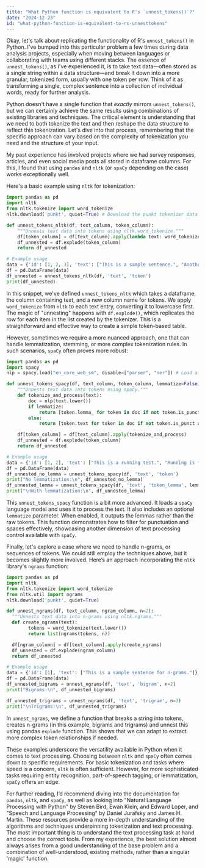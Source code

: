 ```yaml
---
title: "What Python function is equivalent to R's `unnest_tokens()`?"
date: "2024-12-23"
id: "what-python-function-is-equivalent-to-rs-unnesttokens"
---
```


Okay, let's talk about replicating the functionality of R's `unnest_tokens()` in Python. I've bumped into this particular problem a few times during data analysis projects, especially when moving between languages or collaborating with teams using different stacks. The essence of `unnest_tokens()`, as I've experienced it, is to take text data—often stored as a single string within a data structure—and break it down into a more granular, tokenized form, usually with one token per row. Think of it as transforming a single, complex sentence into a collection of individual words, ready for further analysis.

Python doesn't have a single function that *exactly* mirrors `unnest_tokens()`, but we can certainly achieve the same results using combinations of existing libraries and techniques. The critical element is understanding that we need to both tokenize the text and then reshape the data structure to reflect this tokenization. Let's dive into that process, remembering that the specific approach can vary based on the complexity of tokenization you need and the structure of your input.

My past experience has involved projects where we had survey responses, articles, and even social media posts all stored in dataframe columns. For this, I found that using `pandas` and `nltk` (or `spaCy` depending on the case) works exceptionally well.

Here's a basic example using `nltk` for tokenization:

```python
import pandas as pd
import nltk
from nltk.tokenize import word_tokenize
nltk.download('punkt', quiet=True) # Download the punkt tokenizer data

def unnest_tokens_nltk(df, text_column, token_column):
    """Unnests text data into tokens using nltk.word_tokenize."""
    df[token_column] = df[text_column].apply(lambda text: word_tokenize(text.lower()))
    df_unnested = df.explode(token_column)
    return df_unnested

# Example usage
data = {'id': [1, 2, 3], 'text': ["This is a sample sentence.", "Another one here, too!", "And finally, this is the third."]}
df = pd.DataFrame(data)
df_unnested = unnest_tokens_nltk(df, 'text', 'token')
print(df_unnested)
```

In this snippet, we've defined `unnest_tokens_nltk` which takes a dataframe, the column containing text, and a new column name for tokens. We apply `word_tokenize` from `nltk` to each text entry, converting it to lowercase first. The magic of "unnesting" happens with `df.explode()`, which replicates the row for each item in the list created by the tokenizer. This is a straightforward and effective way to create a simple token-based table.

However, sometimes we require a more nuanced approach, one that can handle lemmatization, stemming, or more complex tokenization rules. In such scenarios, `spaCy` often proves more robust:

```python
import pandas as pd
import spacy
nlp = spacy.load("en_core_web_sm", disable=["parser", "ner"]) # Load a small English model

def unnest_tokens_spacy(df, text_column, token_column, lemmatize=False):
    """Unnests text data into tokens using spaCy."""
    def tokenize_and_process(text):
        doc = nlp(text.lower())
        if lemmatize:
            return [token.lemma_ for token in doc if not token.is_punct and not token.is_space]
        else:
            return [token.text for token in doc if not token.is_punct and not token.is_space]

    df[token_column] = df[text_column].apply(tokenize_and_process)
    df_unnested = df.explode(token_column)
    return df_unnested

# Example usage
data = {'id': [1, 2], 'text': ["This is a running test.", "Running is fun, too!"]}
df = pd.DataFrame(data)
df_unnested_no_lemma = unnest_tokens_spacy(df, 'text', 'token')
print("No lemmatization:\n", df_unnested_no_lemma)
df_unnested_lemma = unnest_tokens_spacy(df, 'text', 'token_lemma', lemmatize=True)
print("\nWith lemmatization:\n", df_unnested_lemma)

```
This `unnest_tokens_spacy` function is a bit more advanced. It loads a `spaCy` language model and uses it to process the text. It also includes an optional `lemmatize` parameter. When enabled, it outputs the lemmas rather than the raw tokens. This function demonstrates how to filter for punctuation and spaces effectively, showcasing another dimension of text processing control available with `spaCy`.

Finally, let's explore a case where we need to handle n-grams, or sequences of tokens. We could still employ the techniques above, but it becomes slightly more involved. Here’s an approach incorporating the `nltk` library's `ngrams` function:

```python
import pandas as pd
import nltk
from nltk.tokenize import word_tokenize
from nltk.util import ngrams
nltk.download('punkt', quiet=True)

def unnest_ngrams(df, text_column, ngram_column, n=2):
  """Unnests text data into n-grams using nltk.ngrams."""
  def create_ngrams(text):
        tokens = word_tokenize(text.lower())
        return list(ngrams(tokens, n))

  df[ngram_column] = df[text_column].apply(create_ngrams)
  df_unnested = df.explode(ngram_column)
  return df_unnested

# Example usage
data = {'id': [1], 'text': ["This is a sample sentence for n-grams."]}
df = pd.DataFrame(data)
df_unnested_bigrams = unnest_ngrams(df, 'text', 'bigram', n=2)
print("Bigrams:\n", df_unnested_bigrams)

df_unnested_trigrams = unnest_ngrams(df, 'text', 'trigram', n=3)
print("\nTrigrams:\n", df_unnested_trigrams)
```

In `unnest_ngrams`, we define a function that breaks a string into tokens, creates n-grams (in this example, bigrams and trigrams) and unnest this using pandas `explode` function. This shows that we can adapt to extract more complex token relationships if needed.

These examples underscore the versatility available in Python when it comes to text processing. Choosing between `nltk` and `spaCy` often comes down to specific requirements. For basic tokenization and tasks where speed is a concern, `nltk` is often sufficient. However, for more sophisticated tasks requiring entity recognition, part-of-speech tagging, or lemmatization, `spaCy` offers an edge.

For further reading, I’d recommend diving into the documentation for `pandas`, `nltk`, and `spaCy`, as well as looking into "Natural Language Processing with Python" by Steven Bird, Ewan Klein, and Edward Loper, and "Speech and Language Processing" by Daniel Jurafsky and James H. Martin. These resources provide a more in-depth understanding of the algorithms and techniques underpinning tokenization and text processing.
The most important thing is to understand the text processing task at hand and choose the correct tools. From my experience, the best solution almost always arises from a good understanding of the base problem and a combination of well-understood, existing methods, rather than a singular 'magic' function.
